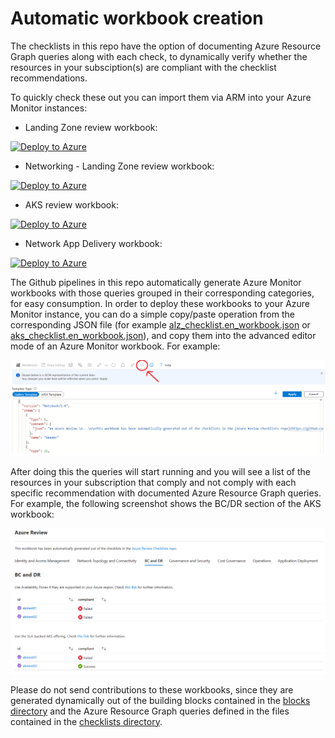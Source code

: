 # Automatic workbook creation

The checklists in this repo have the option of documenting Azure Resource Graph queries along with each check, to dynamically verify whether the resources in your subsciption(s) are compliant with the checklist recommendations.

To quickly check these out you can import them via ARM into your Azure Monitor instances:

- Landing Zone review workbook:

[![Deploy to Azure](https://aka.ms/deploytoazurebutton)](https://portal.azure.com/#create/Microsoft.Template/uri/https%3A%2F%2Fraw.githubusercontent.com%2FAzure%2Freview-checklists%2Fmain%2Fworkbooks%2Falz_checklist.en_workbook_template.json)

- Networking - Landing Zone review workbook:

[![Deploy to Azure](https://aka.ms/deploytoazurebutton)](https://portal.azure.com/#create/Microsoft.Template/uri/https%3A%2F%2Fraw.githubusercontent.com%2FAzure%2Freview-checklists%2Fmain%2Fworkbooks%2Falz_checklist.en_network_workbook_template.json)

- AKS review workbook:

[![Deploy to Azure](https://aka.ms/deploytoazurebutton)](https://portal.azure.com/#create/Microsoft.Template/uri/https%3A%2F%2Fraw.githubusercontent.com%2FAzure%2Freview-checklists%2Fmain%2Fworkbooks%2Faks_checklist.en_workbook_template.json)

- Network App Delivery workbook:

[![Deploy to Azure](https://aka.ms/deploytoazurebutton)](https://portal.azure.com/#create/Microsoft.Template/uri/https%3A%2F%2Fraw.githubusercontent.com%2FAzure%2Freview-checklists%2Fmain%2Fworkbooks%2Fnetwork_appdelivery_checklist.en_counters_workbook_template.json)

The Github pipelines in this repo automatically generate Azure Monitor workbooks with those queries grouped in their corresponding categories, for easy consumption. In order to deploy these workbooks to your Azure Monitor instance, you can do a simple copy/paste operation from the corresponding JSON file (for example [alz_checklist.en_workbook.json](alz_checklist.en_workbook.json) or [aks_checklist.en_workbook.json](aks_checklist.en_workbook.json)), and copy them into the advanced editor mode of an Azure Monitor workbook. For example:

![advanced editor](./pictures/advanced_editor.png)

After doing this the queries will start running and you will see a list of the resources in your subscription that comply and not comply with each specific recommendation with documented Azure Resource Graph queries. For example, the following screenshot shows the BC/DR section of the AKS workbook:

![aks BCDR](./pictures/aks_bcdr.png)

Please do not send contributions to these workbooks, since they are generated dynamically out of the building blocks contained in the [blocks directory](./blocks/) and the Azure Resource Graph queries defined in the files contained in the [checklists directory](../checklists/).

